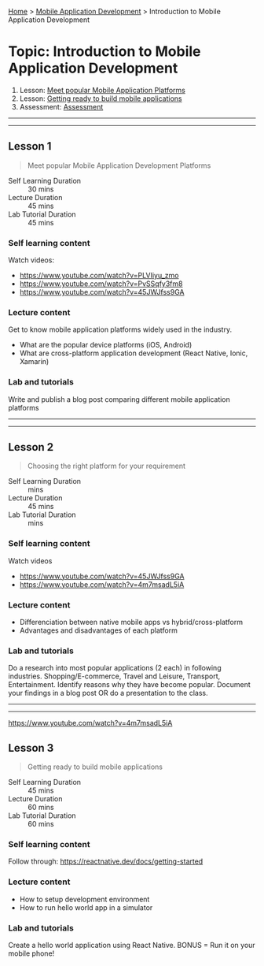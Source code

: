 [Home](../README.md) > [Mobile Application Development](./README.md) > Introduction to Mobile Application Development

# Topic: Introduction to Mobile Application Development

1. Lesson: [Meet popular Mobile Application Platforms](#lesson-1)
2. Lesson: [Getting ready to build mobile applications](#lesson-2)
3. Assessment: [Assessment](#assessment-1)

---

---

## Lesson 1

> Meet popular Mobile Application Development Platforms

<dl>
<dt>Self Learning Duration</dt>
<dd>30 mins</dd>
<dt>Lecture Duration</dt>
<dd>45 mins</dd>
<dt>Lab Tutorial Duration</dt>
<dd>45 mins</dd>
</dl>

### Self learning content

Watch videos:
- https://www.youtube.com/watch?v=PLVIiyu_zmo
- https://www.youtube.com/watch?v=PvSSqfy3fm8
- https://www.youtube.com/watch?v=45JWJfss9GA 


### Lecture content

Get to know mobile application platforms widely used in the industry.
- What are the popular device platforms (iOS, Android)
- What are cross-platform application development (React Native, Ionic, Xamarin)

### Lab and tutorials

Write and publish a blog post comparing different mobile application platforms

---

---

## Lesson 2

> Choosing the right platform for your requirement

<dl>
<dt>Self Learning Duration</dt>
<dd> mins</dd>
<dt>Lecture Duration</dt>
<dd>45 mins</dd>
<dt>Lab Tutorial Duration</dt>
<dd> mins</dd>
</dl>

### Self learning content

Watch videos
- https://www.youtube.com/watch?v=45JWJfss9GA
- https://www.youtube.com/watch?v=4m7msadL5iA

### Lecture content

- Differenciation between native mobile apps vs hybrid/cross-platform
- Advantages and disadvantages of each platform

### Lab and tutorials

Do a research into most popular applications (2 each) in following industries. Shopping/E-commerce, Travel and Leisure, Transport, Entertainment. Identify reasons why they have become popular. Document your findings in a blog post OR do a presentation to the class.

---

---

https://www.youtube.com/watch?v=4m7msadL5iA


## Lesson 3

> Getting ready to build mobile applications

<dl>
<dt>Self Learning Duration</dt>
<dd>45 mins</dd>
<dt>Lecture Duration</dt>
<dd>60 mins</dd>
<dt>Lab Tutorial Duration</dt>
<dd>60 mins</dd>
</dl>

### Self learning content

Follow through: https://reactnative.dev/docs/getting-started

### Lecture content

- How to setup development environment
- How to run hello world app in a simulator

### Lab and tutorials

Create a hello world application using React Native. BONUS = Run it on your mobile phone!
